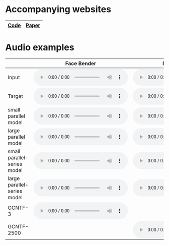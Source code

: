 # Accompanying websites

| [Code](https://github.com/ville14/KLANN) | [Paper]() |
|-|-|

# Audio examples

| | Face Bender | MCompressor | LA-2A |
| ------------- | ------------- | ------------- | ------------- |
| Input | <audio controls><source src="{{site.baseurl}}/facebender-example/facebender-rndamp-input.wav" type="audio/ogg"><source src="{{site.baseurl}}/facebender-example/facebender-rndamp-input.wav" type="audio/ogg">Your browser does not support the audio tag.</audio> | <audio controls><source src="{{site.baseurl}}/mcompressor-example/mcomp-rndamp-A1msR1000ms-input.wav" type="audio/ogg"><source src="{{site.baseurl}}/mcompressor-example/mcomp-rndamp-A1msR1000ms-input.wav" type="audio/ogg">Your browser does not support the audio tag.</audio> | <audio controls><source src="{{site.baseurl}}/la-2a-example/la2a-input.wav" type="audio/ogg"><source src="{{site.baseurl}}/la-2a-example/la2a-input.wav" type="audio/ogg">Your browser does not support the audio tag.</audio> |
| Target | <audio controls><source src="{{site.baseurl}}/facebender-example/facebender-rndamp-target.wav" type="audio/ogg"><source src="{{site.baseurl}}/facebender-example/facebender-rndamp-target.wav" type="audio/ogg">Your browser does not support the audio tag.</audio> | <audio controls><source src="{{site.baseurl}}/mcompressor-example/mcomp-rndamp-A1msR1000ms-target.wav" type="audio/ogg"><source src="{{site.baseurl}}/mcompressor-example/mcomp-rndamp-A1msR1000ms-target.wav" type="audio/ogg">Your browser does not support the audio tag.</audio> | <audio controls><source src="{{site.baseurl}}/la-2a-example/la2a-target.wav" type="audio/ogg"><source src="{{site.baseurl}}/la-2a-example/la2a-target.wav" type="audio/ogg">Your browser does not support the audio tag.</audio> | 
| small parallel model | <audio controls><source src="{{site.baseurl}}/facebender-example/facebender-rndamp_small_MODEL1_hat.wav" type="audio/ogg"><source src="{{site.baseurl}}/facebender-example/facebender-rndamp_small_MODEL1_hat.wav.wav" type="audio/ogg">Your browser does not support the audio tag.</audio> | <audio controls><source src="{{site.baseurl}}/mcompressor-example/mcomp-rndamp-A1msR1000ms_small_MODEL1_hat.wav" type="audio/ogg"><source src="{{site.baseurl}}/mcompressor-example/mcomp-rndamp-A1msR1000ms_small_MODEL1_hat.wav" type="audio/ogg">Your browser does not support the audio tag.</audio> | <audio controls><source src="{{site.baseurl}}/la-2a-example/la2a_small_MODEL1_hat.wav" type="audio/ogg"><source src="{{site.baseurl}}/la-2a-example/la2a_small_MODEL1_hat.wav" type="audio/ogg">Your browser does not support the audio tag.</audio> |
| large parallel model | <audio controls><source src="{{site.baseurl}}/facebender-example/facebender-rndamp_large_MODEL1_hat.wav" type="audio/ogg"><source src="{{site.baseurl}}/facebender-example/facebender-rndamp_large_MODEL1_hat.wav" type="audio/ogg">Your browser does not support the audio tag.</audio> | <audio controls><source src="{{site.baseurl}}/mcompressor-example/mcomp-rndamp-A1msR1000ms_large_MODEL1_hat.wav" type="audio/ogg"><source src="{{site.baseurl}}/mcompressor-example/mcomp-rndamp-A1msR1000ms_large_MODEL1_hat.wav" type="audio/ogg">Your browser does not support the audio tag.</audio> | <audio controls><source src="{{site.baseurl}}/la-2a-example/la2a_large_MODEL1_hat.wav" type="audio/ogg"><source src="{{site.baseurl}}/la-2a-example/la2a_large_MODEL1_hat.wav" type="audio/ogg">Your browser does not support the audio tag.</audio> |
| small parallel-series model | <audio controls><source src="{{site.baseurl}}/facebender-example/facebender-rndamp_small_MODEL2_hat.wav" type="audio/ogg"><source src="{{site.baseurl}}/facebender-example/facebender-rndamp_small_MODEL2_hat.wav" type="audio/ogg">Your browser does not support the audio tag.</audio> | <audio controls><source src="{{site.baseurl}}/mcompressor-example/mcomp-rndamp-A1msR1000ms_small_MODEL2_hat.wav" type="audio/ogg"><source src="{{site.baseurl}}/mcompressor-example/mcomp-rndamp-A1msR1000ms_small_MODEL2_hat.wav" type="audio/ogg">Your browser does not support the audio tag.</audio> | <audio controls><source src="{{site.baseurl}}/la-2a-example/la2a_small_MODEL2_hat.wav" type="audio/ogg"><source src="{{site.baseurl}}/la-2a-example/la2a_small_MODEL2_hat.wav" type="audio/ogg">Your browser does not support the audio tag.</audio> |
| large parallel-series model | <audio controls><source src="{{site.baseurl}}/facebender-example/facebender-rndamp_large_MODEL2_hat.wav" type="audio/ogg"><source src="{{site.baseurl}}/facebender-example/facebender-rndamp_large_MODEL2_hat.wav" type="audio/ogg">Your browser does not support the audio tag.</audio> | <audio controls><source src="{{site.baseurl}}/mcompressor-example/mcomp-rndamp-A1msR1000ms_large_MODEL2_hat.wav" type="audio/ogg"><source src="{{site.baseurl}}/mcompressor-example/mcomp-rndamp-A1msR1000ms_large_MODEL2_hat.wav" type="audio/ogg">Your browser does not support the audio tag.</audio> | <audio controls><source src="{{site.baseurl}}/la-2a-example/la2a_large_MODEL2_hat.wav" type="audio/ogg"><source src="{{site.baseurl}}/la-2a-example/la2a_large_MODEL2_hat.wav" type="audio/ogg">Your browser does not support the audio tag.</audio> |
| GCNTF-3 | <audio controls><source src="{{site.baseurl}}/facebender-example/facebender-rndamp_GCNTF3.wav" type="audio/ogg"><source src="{{site.baseurl}}/facebender-example/facebender-rndamp_GCNTF3.wav" type="audio/ogg">Your browser does not support the audio tag.</audio> |  | <audio controls><source src="{{site.baseurl}}/la-2a-example/la2a-GCNTF3.wav" type="audio/ogg"><source src="{{site.baseurl}}/la-2a-example/la2a-GCNTF3.wav" type="audio/ogg">Your browser does not support the audio tag.</audio> |
| GCNTF-2500 |  | <audio controls><source src="{{site.baseurl}}/mcompressor-example/mcomp-rndamp-A1msR1000ms_GCNTF2500.wav" type="audio/ogg"><source src="{{site.baseurl}}/mcompressor-example/mcomp-rndamp-A1msR1000ms_GCNTF2500.wav" type="audio/ogg">Your browser does not support the audio tag.</audio> |  |
